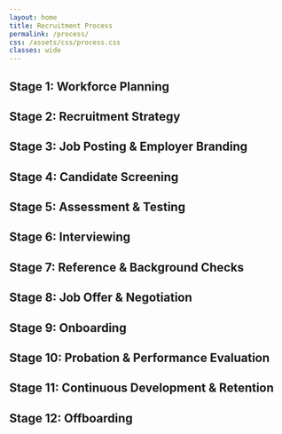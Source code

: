 ```yaml
---
layout: home
title: Recruitment Process
permalink: /process/
css: /assets/css/process.css
classes: wide
---
```


<!-- ensure the CSS is loaded for this page -->
<link rel="stylesheet" href="{{ '/assets/css/process.css' | relative_url }}">

<div class="timeline">

  <div class="process left">
    <div class="content">
      <h2><span class="stage">Stage 1:</span> Workforce Planning</h2>
    </div>
  </div>

  <div class="process right">
    <div class="content">
      <h2><span class="stage">Stage 2:</span> Recruitment Strategy</h2>
    </div>
  </div>

  <div class="process left">
    <div class="content">
      <h2><span class="stage">Stage 3:</span> Job Posting &amp; Employer Branding</h2>
    </div>
  </div>

  <div class="process right">
    <div class="content">
      <h2><span class="stage">Stage 4:</span> Candidate Screening</h2>
    </div>
  </div>

  <div class="process left">
    <div class="content">
      <h2><span class="stage">Stage 5:</span> Assessment &amp; Testing</h2>
    </div>
  </div>

  <div class="process right">
    <div class="content">
      <h2><span class="stage">Stage 6:</span> Interviewing</h2>
    </div>
  </div>

  <div class="process left">
    <div class="content">
      <h2><span class="stage">Stage 7:</span> Reference &amp; Background Checks</h2>
    </div>
  </div>

  <div class="process right">
    <div class="content">
      <h2><span class="stage">Stage 8:</span> Job Offer &amp; Negotiation</h2>
    </div>
  </div>

  <div class="process left">
    <div class="content">
      <h2><span class="stage">Stage 9:</span> Onboarding</h2>
    </div>
  </div>

  <div class="process right">
    <div class="content">
      <h2><span class="stage">Stage 10:</span> Probation &amp; Performance Evaluation</h2>
    </div>
  </div>

  <div class="process left">
    <div class="content">
      <h2><span class="stage">Stage 11:</span> Continuous Development &amp; Retention</h2>
    </div>
  </div>

  <div class="process right">
    <div class="content">
      <h2><span class="stage">Stage 12:</span> Offboarding</h2>
    </div>
  </div>

</div>





